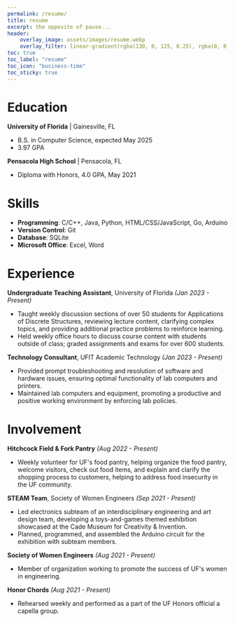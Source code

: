 ```yaml
---
permalink: /resume/
title: resume
excerpt: the opposite of pause...
header:
    overlay_image: assets/images/resume.webp
    overlay_filter: linear-gradient(rgba(130, 0, 125, 0.25), rgba(0, 0, 0, 0.5))
toc: true
toc_label: "resume"
toc_icon: "business-time"
toc_sticky: true
---
```

# Education
**University of Florida** | Gainesville, FL
- B.S. in Computer Science, expected May 2025
- 3.97 GPA

**Pensacola High School** | Pensacola, FL
- Diploma with Honors, 4.0 GPA, May 2021

# Skills
- **Programming**: C/C++, Java, Python, HTML/CSS/JavaScript, Go, Arduino
- **Version Control**: Git
- **Database**: SQLite
- **Microsoft Office**: Excel, Word

# Experience
**Undergraduate Teaching Assistant**, University of Florida *(Jan 2023 - Present)*
- Taught weekly discussion sections of over 50 students for Applications of Discrete Structures, reviewing lecture content, clarifying complex topics, and providing additional practice problems to reinforce learning.
- Held weekly office hours to discuss course content with students outside of class; graded assignments and exams for over 600 students.

**Technology Consultant**, UFIT Academic Technology *(Jan 2023 - Present)*

- Provided prompt troubleshooting and resolution of software and hardware issues, ensuring optimal functionality
of lab computers and printers.
- Maintained lab computers and equipment, promoting a productive and positive working environment by enforcing
lab policies.

# Involvement

**Hitchcock Field & Fork Pantry** *(Aug 2022 - Present)*
- Weekly volunteer for UF's food pantry, helping organize the food pantry, welcome visitors, check out food items, and explain and clarify the shopping process to customers, helping to address food insecurity in the UF community.

**STEAM Team**, Society of Women Engineers *(Sep 2021 - Present)*
- Led electronics subteam of an interdisciplinary engineering and art design team, developing a toys-and-games themed exhibition showcased at the Cade Museum for Creativity & Invention.
- Planned, programmed, and assembled the Arduino circuit for the exhibition with subteam members.

**Society of Women Engineers** *(Aug 2021 - Present)*
- Member of organization working to promote the success of UF's women in engineering.

**Honor Chords** *(Aug 2021 - Present)*
- Rehearsed weekly and performed as a part of the UF Honors official a capella group.
